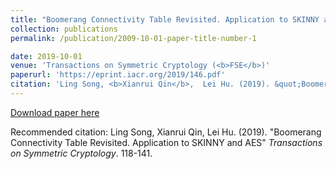 ```yaml
---
title: "Boomerang Connectivity Table Revisited. Application to SKINNY and AES"
collection: publications
permalink: /publication/2009-10-01-paper-title-number-1

date: 2019-10-01
venue: 'Transactions on Symmetric Cryptology (<b>FSE</b>)'
paperurl: 'https://eprint.iacr.org/2019/146.pdf'
citation: 'Ling Song, <b>Xianrui Qin</b>,  Lei Hu. (2019). &quot;Boomerang Connectivity Table Revisited. Application to SKINNY and AES.&quot; <i>Transactions on Symmetric Cryptology, Issue 1, 2019 (FSE)</i>. 118-141.'
---
```



[Download paper here](https://eprint.iacr.org/2019/146.pdf)

Recommended citation: Ling Song, Xianrui Qin,  Lei Hu. (2019). "Boomerang Connectivity Table Revisited. Application to SKINNY and AES" <i>Transactions on Symmetric Cryptology</i>. 118-141.
